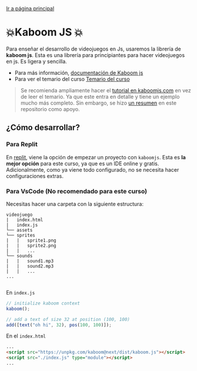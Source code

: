 [Ir a página principal][pagina_principal]

# 💥Kaboom JS 💥

Para enseñar el desarrollo de videojuegos en Js, usaremos la librería de **kaboom js**. Esta es una librería para principiantes para hacer videojuegos en js. Es ligera y sencilla.

- Para más información, [documentación de Kaboom js][kaboom.com]
- Para ver el temario del curso [Temario del curso](Temario.md)

> Se recomienda ampliamente hacer el [tutorial en kaboomjs.com][tutorial_kaboom] en vez de leer el temario. Ya que este entra en detalle y tiene un ejemplo mucho más completo. Sin embargo, se hizo [un resumen](Tutorial.md) en este repositorio como apoyo.

## **¿Cómo desarrollar?**

### Para Replit

En [replit](https://replit.com/), viene la opción de empezar un proyecto con `kaboomjs`. Esta es **la mejor opción** para este curso, ya que es un IDE online y gratis. Adicionalmente, como ya viene todo configurado, no se necesita hacer configuraciones extras.

### Para VsCode (No recomendado para este curso)

Necesitas hacer una carpeta con la siguiente estructura:

```
videojuego
|   index.html
|   index.js
└── assets
└── sprites
|   |   sprite1.png
|   |   sprite2.png
|   |   ...
└── sounds
|   |   sound1.mp3
|   |   sound2.mp3
|   |   ...
...


```

En `index.js`

```javascript
// initialize kaboom context
kaboom();

// add a text of size 32 at position (100, 100)
add([text("oh hi", 32), pos(100, 100)]);
```

En el `index.html`

```html
...
<script src="https://unpkg.com/kaboom@next/dist/kaboom.js"></script>
<script src="./index.js" type="module"></script>
...
```

[pagina_principal]: ../README.md
[kaboom.com]: https://kaboomjs.com/
[tutorial_kaboom]: https://kaboomjs.com/doc/intro
